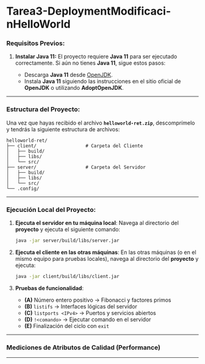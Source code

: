 # Tarea3-DeploymentModificaci-nHelloWorld


### **Requisitos Previos:**

1. **Instalar Java 11:**
   El proyecto requiere **Java 11** para ser ejecutado correctamente. Si aún no tienes **Java 11**, sigue estos pasos:

   * Descarga **Java 11** desde [OpenJDK](https://openjdk.java.net/projects/jdk/11/).
   * Instala **Java 11** siguiendo las instrucciones en el sitio oficial de **OpenJDK** o utilizando **AdoptOpenJDK**.

---

### **Estructura del Proyecto:**

Una vez que hayas recibido el archivo **`helloworld-ret.zip`**, descomprímelo y tendrás la siguiente estructura de archivos:

```
helloworld-ret/
├── client/                  # Carpeta del Cliente
│   ├── build/
│   ├── libs/
│   └── src/
├── server/                  # Carpeta del Servidor
│   ├── build/
│   ├── libs/
│   └── src/
└── .config/                 
```

---

### **Ejecución Local del Proyecto:**

1. **Ejecuta el servidor en tu máquina local**:
   Navega al directorio del **proyecto** y ejecuta el siguiente comando:

   ```bash
   java -jar server/build/libs/server.jar
   ```

2. **Ejecuta el cliente en las otras máquinas**:
   En las otras máquinas (o en el mismo equipo para pruebas locales), navega al directorio del **proyecto** y ejecuta:

   ```bash
   java -jar client/build/libs/client.jar
   ```

3. **Pruebas de funcionalidad**:
   - **(A)** Número entero positivo → Fibonacci y factores primos
   - **(B)** `listifs` → Interfaces lógicas del servidor
   - **(C)** `listports <IPv4>` → Puertos y servicios abiertos
   - **(D)** `!<comando>` → Ejecutar comando en el servidor
   - **(E)** Finalización del ciclo con `exit`

---


### **Mediciones de Atributos de Calidad (Performance)**



---
